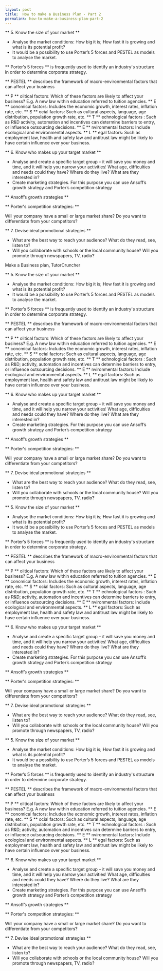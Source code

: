 ```yaml
---
layout: post
title:  How to make a Business Plan - Part 2
permalink: how-to-make-a-business-plan-part-2
---
```

** 5\. Know the size of your market **

  * Analyse the market conditions: How big it is; How fast it is growing and what is its potential profit? 
  * It would be a possibility to use Porter’s 5 forces and PESTEL as models to analyse the market. 

** Porter’s 5 forces ** is frequently used to identify an industry's structure in order to determine corporate strategy. 

** PESTEL ** describes the framework of macro-environmental factors that can affect your business 

** P ** olitical factors: Which of these factors are likely to affect your business? E.g. A new law within education referred to tuition agencies. ** E ** conomical factors: Includes the economic growth, interest rates, inflation rate, etc. ** S ** ocial factors: Such as cultural aspects, language, age distribution, population growth rate, etc. ** T  ** echnological  factors  : Such as R&D activity, automation and incentives can determine barriers to entry, or influence outsourcing decisions.  ** E ** nvironmental factors: Include ecological and environmental aspects. ** L  ** egal factors: Such as employment law, health and safety law and antitrust law might be likely to have certain influence over your business. 

** 6\. Know who makes up your target market  **

  * Analyse and create a specific target group – it will save you money and time, and it will help you narrow your activities! What age, difficulties and needs could they have? Where do they live? What are they interested in? 
  * Create marketing strategies. For this purpose you can use Ansoff’s growth strategy and Porter’s competition strategy 

** Ansoff’s growth strategies **

** Porter's competition strategies: **

Will your company have a small or large market share? Do you want to
differentiate from your competitors?

** 7\. Devise ideal promotional strategies **

  * What are the best way to reach your audience? What do they read, see, listen to? 
  * Will you collaborate with schools or the local community house? Will you promote through newspapers, TV, radio? 

Make a Business plan,  TutorCruncher

** 5\. Know the size of your market **

  * Analyse the market conditions: How big it is; How fast it is growing and what is its potential profit? 
  * It would be a possibility to use Porter’s 5 forces and PESTEL as models to analyse the market. 

** Porter’s 5 forces ** is frequently used to identify an industry's structure in order to determine corporate strategy. 

** PESTEL ** describes the framework of macro-environmental factors that can affect your business 

** P ** olitical factors: Which of these factors are likely to affect your business? E.g. A new law within education referred to tuition agencies. ** E ** conomical factors: Includes the economic growth, interest rates, inflation rate, etc. ** S ** ocial factors: Such as cultural aspects, language, age distribution, population growth rate, etc. ** T  ** echnological  factors  : Such as R&D; activity, automation and incentives can determine barriers to entry, or influence outsourcing decisions.  ** E ** nvironmental factors: Include ecological and environmental aspects. ** L  ** egal factors: Such as employment law, health and safety law and antitrust law might be likely to have certain influence over your business. 

** 6\. Know who makes up your target market  **

  * Analyse and create a specific target group – it will save you money and time, and it will help you narrow your activities! What age, difficulties and needs could they have? Where do they live? What are they interested in? 
  * Create marketing strategies. For this purpose you can use Ansoff’s growth strategy and Porter’s competition strategy 

** Ansoff’s growth strategies **

** Porter's competition strategies: **

Will your company have a small or large market share? Do you want to
differentiate from your competitors?

** 7\. Devise ideal promotional strategies **

  * What are the best way to reach your audience? What do they read, see, listen to? 
  * Will you collaborate with schools or the local community house? Will you promote through newspapers, TV, radio? 

** 5\. Know the size of your market **

  * Analyse the market conditions: How big it is; How fast it is growing and what is its potential profit? 
  * It would be a possibility to use Porter’s 5 forces and PESTEL as models to analyse the market. 

** Porter’s 5 forces ** is frequently used to identify an industry's structure in order to determine corporate strategy. 

** PESTEL ** describes the framework of macro-environmental factors that can affect your business 

** P ** olitical factors: Which of these factors are likely to affect your business? E.g. A new law within education referred to tuition agencies. ** E ** conomical factors: Includes the economic growth, interest rates, inflation rate, etc. ** S ** ocial factors: Such as cultural aspects, language, age distribution, population growth rate, etc. ** T  ** echnological  factors  : Such as R&D; activity, automation and incentives can determine barriers to entry, or influence outsourcing decisions.  ** E ** nvironmental factors: Include ecological and environmental aspects. ** L  ** egal factors: Such as employment law, health and safety law and antitrust law might be likely to have certain influence over your business. 

** 6\. Know who makes up your target market  **

  * Analyse and create a specific target group – it will save you money and time, and it will help you narrow your activities! What age, difficulties and needs could they have? Where do they live? What are they interested in? 
  * Create marketing strategies. For this purpose you can use Ansoff’s growth strategy and Porter’s competition strategy 

** Ansoff’s growth strategies **

** Porter's competition strategies: **

Will your company have a small or large market share? Do you want to
differentiate from your competitors?

** 7\. Devise ideal promotional strategies **

  * What are the best way to reach your audience? What do they read, see, listen to? 
  * Will you collaborate with schools or the local community house? Will you promote through newspapers, TV, radio? 

** 5\. Know the size of your market **

  * Analyse the market conditions: How big it is; How fast it is growing and what is its potential profit? 
  * It would be a possibility to use Porter’s 5 forces and PESTEL as models to analyse the market. 

** Porter’s 5 forces ** is frequently used to identify an industry's structure in order to determine corporate strategy. 

** PESTEL ** describes the framework of macro-environmental factors that can affect your business 

** P ** olitical factors: Which of these factors are likely to affect your business? E.g. A new law within education referred to tuition agencies. ** E ** conomical factors: Includes the economic growth, interest rates, inflation rate, etc. ** S ** ocial factors: Such as cultural aspects, language, age distribution, population growth rate, etc. ** T  ** echnological  factors  : Such as R&D; activity, automation and incentives can determine barriers to entry, or influence outsourcing decisions.  ** E ** nvironmental factors: Include ecological and environmental aspects. ** L  ** egal factors: Such as employment law, health and safety law and antitrust law might be likely to have certain influence over your business. 

** 6\. Know who makes up your target market  **

  * Analyse and create a specific target group – it will save you money and time, and it will help you narrow your activities! What age, difficulties and needs could they have? Where do they live? What are they interested in? 
  * Create marketing strategies. For this purpose you can use Ansoff’s growth strategy and Porter’s competition strategy 

** Ansoff’s growth strategies **

** Porter's competition strategies: **

Will your company have a small or large market share? Do you want to
differentiate from your competitors?

** 7\. Devise ideal promotional strategies **

  * What are the best way to reach your audience? What do they read, see, listen to? 
  * Will you collaborate with schools or the local community house? Will you promote through newspapers, TV, radio?
